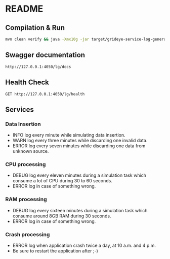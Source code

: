 # README #

## Compilation & Run

```bash
mvn clean verify && java -Xmx10g -jar target/grideye-service-log-generator-1.0.0-SNAPSHOT.jar
```

## Swagger documentation
```http request
http://127.0.0.1:4050/lg/docs
```

## Health Check
```http request
GET http://127.0.0.1:4050/lg/health
```

## Services
### Data Insertion
- INFO log every minute while simulating data insertion.
- WARN log every three minutes while discarding one invalid data.
- ERROR log every seven minutes while discarding one data from unknown source.

### CPU processing
- DEBUG log every eleven minutes during a simulation task which consume a lot of CPU during 30 to 60 seconds.
- ERROR log in case of something wrong.

### RAM processing
- DEBUG log every sixteen minutes during a simulation task which consume around 8GB RAM during 30 seconds.
- ERROR log in case of something wrong.

### Crash processing
- ERROR log when application crash twice a day, at 10 a.m. and 4 p.m.
- Be sure to restart the application after ;-)